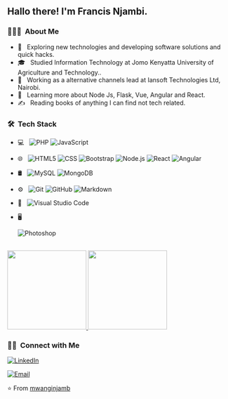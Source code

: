 

<h2> Hallo there! I'm Francis Njambi.</h2>

<h3> 👨🏻‍💻 &nbsp;About Me </h3>

- 🤔 &nbsp; Exploring new technologies and developing software solutions and quick hacks.
- 🎓 &nbsp; Studied Information Technology at Jomo Kenyatta University of Agriculture and Technology..
- 💼 &nbsp; Working as a alternative channels lead at Iansoft Technologies Ltd, Nairobi.
- 🌱 &nbsp; Learning more about Node Js, Flask, Vue, Angular and React.
- ✍️ &nbsp; Reading books of anything I can find not tech related.

<h3> 🛠 &nbsp;Tech Stack</h3>

- 💻 &nbsp;
  ![PHP](https://img.shields.io/badge/-PHP-333333?style=flat&logo=PHP)
  ![JavaScript](https://img.shields.io/badge/-JavaScript-333333?style=flat&logo=javascript)
- 🌐 &nbsp;
  ![HTML5](https://img.shields.io/badge/-HTML5-333333?style=flat&logo=HTML5)
  ![CSS](https://img.shields.io/badge/-CSS-333333?style=flat&logo=CSS3&logoColor=1572B6)
  ![Bootstrap](https://img.shields.io/badge/-Bootstrap-333333?style=flat&logo=bootstrap&logoColor=563D7C)
  ![Node.js](https://img.shields.io/badge/-Node.js-333333?style=flat&logo=node.js)
  ![React](https://img.shields.io/badge/-React-333333?style=flat&logo=react)
  ![Angular](https://img.shields.io/badge/-Angular%20Js-333333?style=flat&logo=angular)
- 🛢 &nbsp;
  ![MySQL](https://img.shields.io/badge/-MySQL-333333?style=flat&logo=mysql)
  ![MongoDB](https://img.shields.io/badge/-MongoDB-333333?style=flat&logo=mongodb)
- ⚙️ &nbsp;
  ![Git](https://img.shields.io/badge/-Git-333333?style=flat&logo=git)
  ![GitHub](https://img.shields.io/badge/-GitHub-333333?style=flat&logo=github)
  ![Markdown](https://img.shields.io/badge/-Markdown-333333?style=flat&logo=markdown)
- 🔧 &nbsp;
  ![Visual Studio Code](https://img.shields.io/badge/-Visual%20Studio%20Code-333333?style=flat&logo=visual-studio-code&logoColor=007ACC)
- 🖥 &nbsp;
 
  ![Photoshop](https://img.shields.io/badge/-Photoshop-333333?style=flat&logo=adobe-photoshop)
  

<br/>

<a href="https://github.com/mwanginjamb">
  <img height="180em" src="https://github-readme-stats.vercel.app/api?username=mwanginjamb&theme=buefy&show_icons=true" />
  <img height="180em" src="https://github-readme-stats.vercel.app/api/top-langs/?username=mwanginjamb&theme=buefy&layout=compact" />
</a>

<br/>

<h3> 🤝🏻 &nbsp;Connect with Me </h3>

<p align="center">

<a href="https://www.linkedin.com/in/francisnjambi/"><img alt="LinkedIn" src="https://img.shields.io/badge/LinkedIn-Francis Njambi-blue?style=flat-square&logo=linkedin"></a>

<a href="mailto:francnjamb@gmail.com"><img alt="Email" src="https://img.shields.io/badge/Email-francnjamb@gmail.com-blue?style=flat-square&logo=gmail"></a>
</p>

⭐️ From [mwanginjamb](https://github.com/mwanginjamb)
